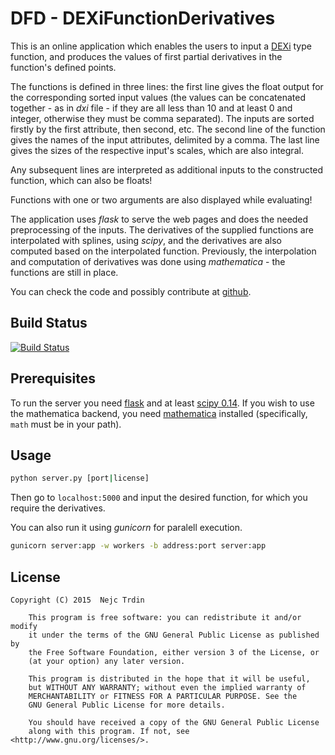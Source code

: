 # DFD - DEXiFunctionDerivatives
This is an online application which enables the users to input a <a href="http://kt.ijs.si/MarkoBohanec/dexi.html">DEXi</a> type function, and produces the values of first partial derivatives in the function's defined points.

The functions is defined in three lines: the first line gives the float output for the corresponding sorted input values (the values can be concatenated together - as in *dxi* file - if they are all less than 10 and at least 0 and integer, otherwise they must be comma separated). The inputs are sorted firstly by the first attribute, then second, etc. The second line of the function gives the names of the input attributes, delimited by a comma. The last line gives the sizes of the respective input's scales, which are also integral.

Any subsequent lines are interpreted as additional inputs to the constructed function, which can also be floats!

Functions with one or two arguments are also displayed while evaluating!

The application uses *flask* to serve the web pages and does the needed preprocessing of the inputs. The derivatives of the supplied functions are interpolated with splines, using *scipy*, and the derivatives are also computed based on the interpolated function. Previously, the interpolation and computation of derivatives was done using *mathematica* - the functions are still in place.

You can check the code and possibly contribute at <a href="https://github.com/nejctrdin/DEXiFunctionDerivatives">github</a>.

## Build Status
[![Build Status](https://travis-ci.org/nejctrdin/DFD.svg?branch=develop)](https://travis-ci.org/nejctrdin/DFD)

## Prerequisites
To run the server you need <a href="http://flask.pocoo.org/">flask</a> and at least <a href="http://www.scipy.org/">scipy 0.14</a>. If you wish to use the mathematica backend, you need <a href="http://www.wolfram.com/mathematica/">mathematica</a> installed (specifically, `math` must be in your path).

## Usage

```bash
python server.py [port|license]
```

Then go to `localhost:5000` and input the desired function, for which you require the derivatives.

You can also run it using *gunicorn* for paralell execution.

```bash
gunicorn server:app -w workers -b address:port server:app
```

## License

```
Copyright (C) 2015  Nejc Trdin

    This program is free software: you can redistribute it and/or modify
    it under the terms of the GNU General Public License as published by
    the Free Software Foundation, either version 3 of the License, or
    (at your option) any later version.

    This program is distributed in the hope that it will be useful,
    but WITHOUT ANY WARRANTY; without even the implied warranty of
    MERCHANTABILITY or FITNESS FOR A PARTICULAR PURPOSE. See the
    GNU General Public License for more details.

    You should have received a copy of the GNU General Public License
    along with this program. If not, see <http://www.gnu.org/licenses/>.
```
